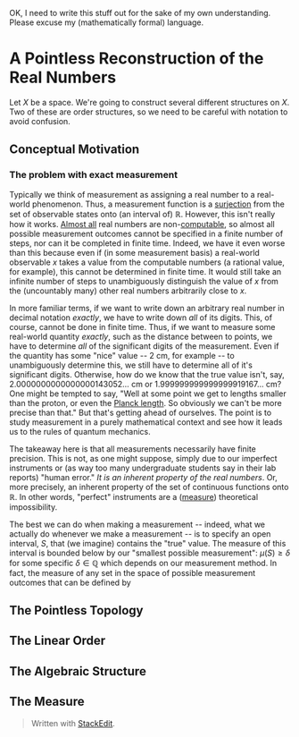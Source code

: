 OK, I need to write this stuff out for the sake of my own understanding. Please excuse my (mathematically formal) language. 

# A Pointless Reconstruction of the Real Numbers
Let $X$ be a space. We're going to construct several different structures on $X$. Two of these are order structures, so we need to be careful with notation to avoid confusion.

## Conceptual Motivation

### The problem with exact measurement
Typically we think of measurement as assigning a real number to a real-world phenomenon. Thus, a measurement function is a [surjection](https://en.wikipedia.org/wiki/Surjective_function) from the set of observable states onto (an interval of) $\mathbb{R}$. However, this isn't really how it works. [Almost all](https://en.wikipedia.org/wiki/Almost_all) real numbers are non-[computable](https://en.wikipedia.org/wiki/Computable_number), so almost all possible measurement outcomes cannot be specified in a finite number of steps, nor can it be completed in finite time. Indeed, we have it even worse than this because even if (in some measurement basis) a real-world observable $x$ takes a value from the computable numbers (a rational value, for example), this cannot be determined in finite time. It would still take an infinite number of steps to unambiguously distinguish the value of $x$ from the (uncountably many) other real numbers arbitrarily close to $x$.

In more familiar terms, if we want to write down an arbitrary real number in decimal notation *exactly*, we have to write down *all* of its digits. This, of course, cannot be done in finite time. Thus, if we want to measure some real-world quantity *exactly*, such as the distance between to points, we have to determine *all* of the significant digits of the measurement. Even if the quantity has some "nice" value -- $2$ cm, for example -- to unambiguously determine this, we still have to determine all of it's significant digits. Otherwise, how do we know that the true value isn't, say, $2.0000000000000000143052\dots$ cm or $1.999999999999999919167\dots$ cm? One might be tempted to say, "Well at some point we get to lengths smaller than the proton, or even the [Planck length](https://en.wikipedia.org/wiki/Planck_length). So obviously we can't be more precise than that." But that's getting ahead of ourselves. The point is to study measurement in a purely mathematical context and see how it leads us to the rules of quantum mechanics.

The takeaway here is that all measurements necessarily have finite precision. This is not, as one might suppose, simply due to our imperfect instruments or (as way too many undergraduate students say in their lab reports) "human error." *It is an inherent property of the real numbers*. Or, more precisely, an inherent property of the set of continuous functions onto $\mathbb{R}$. In other words, "perfect" instruments are a ([measure](http://mathworld.wolfram.com/MeasureTheory.html)) theoretical impossibility.

The best we can do when making a measurement -- indeed, what we actually do whenever we make a measurement -- is to specify an open interval, $S$, that (we imagine) contains the "true" value. The measure of this interval is bounded below by our "smallest possible measurement": $\mu(S) \ge \delta$ for some specific $\delta \in \mathbb{Q}$ which depends on our measurement method. In fact, the measure of any set in the space of possible measurement outcomes that can be defined by 

## The Pointless Topology

## The Linear Order

## The Algebraic Structure

## The Measure


> Written with [StackEdit](https://stackedit.io/).
<!--stackedit_data:
eyJoaXN0b3J5IjpbLTExNjE3MTExODksMjA2NTYyNDI2NSwtMT
U2NDI1Nzk4NCwtMTE1MTk4NTMzMiwtNjMzOTA0OTQ2LDk4Mzg0
NDUxOSw4MzUwMzY2ODYsOTU4NTg0ODU3LC0xOTA3ODkyNjA0LD
I5NTc4MzU1OSwxNzAyMTQ2NTcwXX0=
-->